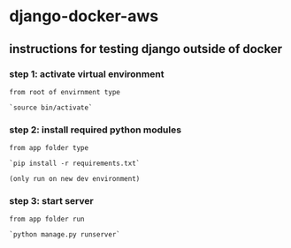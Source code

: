 # django-docker-aws
## instructions for testing django outside of docker
### step 1: activate virtual environment
    from root of envirnment type

    `source bin/activate`

### step 2: install required python modules
    from app folder type 

    `pip install -r requirements.txt` 

    (only run on new dev environment)
### step 3: start server
    from app folder run 
    
    `python manage.py runserver`
